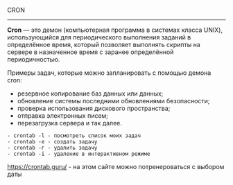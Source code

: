 CRON
_ _ _
**Cron** — это демон (компьютерная программа в системах класса UNIX), использующийся для периодического выполнения заданий в определённое время, который позволяет выполнять скрипты на сервере в назначенное время с заранее определённой периодичностью. 

Примеры задач, которые можно запланировать с помощью демона cron:
- резервное копирование баз данных или данных;
- обновление системы последними обновлениями безопасности;
- проверка использования дискового пространства;
- отправка электронных писем;
- перезагрузка сервера и так далее.

```
- crontab -l - посмотреть список моих задач
- crontab -e - создать задачу
- crontab -г - удалить задачу
- crontab -i - удаление в интерактивном режиме
```
https://crontab.guru/ - на этом сайте можно потренероваться с выбором даты
